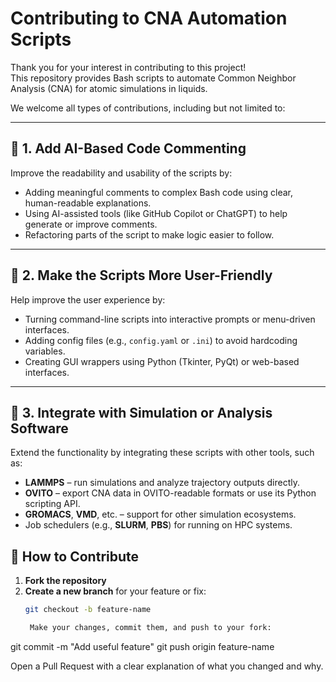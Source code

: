 # Contributing to CNA Automation Scripts

Thank you for your interest in contributing to this project!  
This repository provides Bash scripts to automate Common Neighbor Analysis (CNA) for atomic simulations in liquids.

We welcome all types of contributions, including but not limited to:

---

## 🔧 1. Add AI-Based Code Commenting

Improve the readability and usability of the scripts by:

- Adding meaningful comments to complex Bash code using clear, human-readable explanations.
- Using AI-assisted tools (like GitHub Copilot or ChatGPT) to help generate or improve comments.
- Refactoring parts of the script to make logic easier to follow.

---

## 🧩 2. Make the Scripts More User-Friendly

Help improve the user experience by:

- Turning command-line scripts into interactive prompts or menu-driven interfaces.
- Adding config files (e.g., `config.yaml` or `.ini`) to avoid hardcoding variables.
- Creating GUI wrappers using Python (Tkinter, PyQt) or web-based interfaces.

---

## 🔌 3. Integrate with Simulation or Analysis Software

Extend the functionality by integrating these scripts with other tools, such as:

- **LAMMPS** – run simulations and analyze trajectory outputs directly.
- **OVITO** – export CNA data in OVITO-readable formats or use its Python scripting API.
- **GROMACS**, **VMD**, etc. – support for other simulation ecosystems.
- Job schedulers (e.g., **SLURM**, **PBS**) for running on HPC systems.


## 📌 How to Contribute

1. **Fork the repository**
2. **Create a new branch** for your feature or fix:
   ```bash
   git checkout -b feature-name

    Make your changes, commit them, and push to your fork:

git commit -m "Add useful feature"
git push origin feature-name

Open a Pull Request with a clear explanation of what you changed and why.
